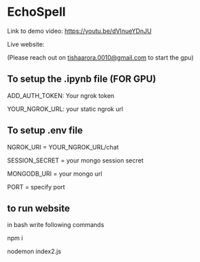 # EchoSpell

Link to demo video: https://youtu.be/dVInueYDnJU

Live website:

(Please reach out on tishaarora.0010@gmail.com to start the gpu)


## To setup the .ipynb file (FOR GPU)

ADD_AUTH_TOKEN: Your ngrok token

YOUR_NGROK_URL: your static ngrok url


## To setup .env file
NGROK_URI = YOUR_NGROK_URL/chat

SESSION_SECRET = your mongo session secret

MONGODB_URI = your mongo url

PORT = specify port

## to run website

in bash write following commands

npm i

nodemon index2.js


